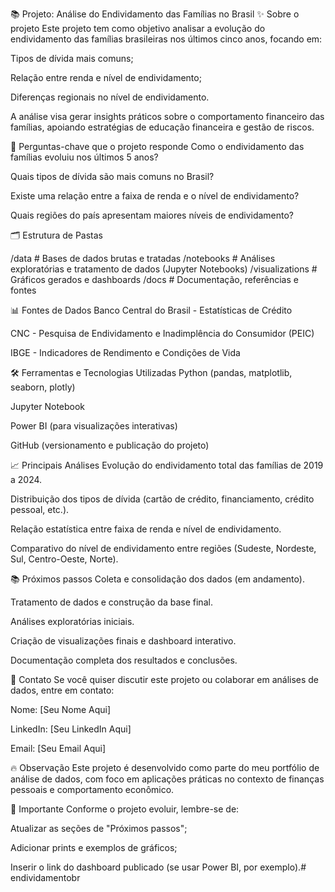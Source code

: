 📚 Projeto: Análise do Endividamento das Famílias no Brasil
✨ Sobre o projeto
Este projeto tem como objetivo analisar a evolução do endividamento das famílias brasileiras nos últimos cinco anos, focando em:

Tipos de dívida mais comuns;

Relação entre renda e nível de endividamento;

Diferenças regionais no nível de endividamento.

A análise visa gerar insights práticos sobre o comportamento financeiro das famílias, apoiando estratégias de educação financeira e gestão de riscos.

🎯 Perguntas-chave que o projeto responde
Como o endividamento das famílias evoluiu nos últimos 5 anos?

Quais tipos de dívida são mais comuns no Brasil?

Existe uma relação entre a faixa de renda e o nível de endividamento?

Quais regiões do país apresentam maiores níveis de endividamento?

🗂️ Estrutura de Pastas

/data            # Bases de dados brutas e tratadas
/notebooks       # Análises exploratórias e tratamento de dados (Jupyter Notebooks)
/visualizations  # Gráficos gerados e dashboards
/docs            # Documentação, referências e fontes

📊 Fontes de Dados
Banco Central do Brasil - Estatísticas de Crédito

CNC - Pesquisa de Endividamento e Inadimplência do Consumidor (PEIC)

IBGE - Indicadores de Rendimento e Condições de Vida

🛠️ Ferramentas e Tecnologias Utilizadas
Python (pandas, matplotlib, seaborn, plotly)

Jupyter Notebook

Power BI (para visualizações interativas)

GitHub (versionamento e publicação do projeto)

📈 Principais Análises
Evolução do endividamento total das famílias de 2019 a 2024.

Distribuição dos tipos de dívida (cartão de crédito, financiamento, crédito pessoal, etc.).

Relação estatística entre faixa de renda e nível de endividamento.

Comparativo do nível de endividamento entre regiões (Sudeste, Nordeste, Sul, Centro-Oeste, Norte).

📚 Próximos passos
Coleta e consolidação dos dados (em andamento).

Tratamento de dados e construção da base final.

Análises exploratórias iniciais.

Criação de visualizações finais e dashboard interativo.

Documentação completa dos resultados e conclusões.

🤝 Contato
Se você quiser discutir este projeto ou colaborar em análises de dados, entre em contato:

Nome: [Seu Nome Aqui]

LinkedIn: [Seu LinkedIn Aqui]

Email: [Seu Email Aqui]

🔥 Observação
Este projeto é desenvolvido como parte do meu portfólio de análise de dados, com foco em aplicações práticas no contexto de finanças pessoais e comportamento econômico.

📌 Importante
Conforme o projeto evoluir, lembre-se de:

Atualizar as seções de "Próximos passos";

Adicionar prints e exemplos de gráficos;

Inserir o link do dashboard publicado (se usar Power BI, por exemplo).# endividamentobr
